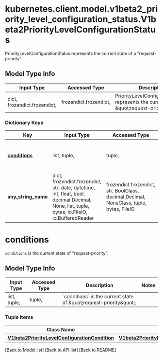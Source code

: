 # kubernetes.client.model.v1beta2_priority_level_configuration_status.V1beta2PriorityLevelConfigurationStatus

PriorityLevelConfigurationStatus represents the current state of a \"request-priority\".

## Model Type Info
Input Type | Accessed Type | Description | Notes
------------ | ------------- | ------------- | -------------
dict, frozendict.frozendict,  | frozendict.frozendict,  | PriorityLevelConfigurationStatus represents the current state of a \&quot;request-priority\&quot;. | 

### Dictionary Keys
Key | Input Type | Accessed Type | Description | Notes
------------ | ------------- | ------------- | ------------- | -------------
**[conditions](#conditions)** | list, tuple,  | tuple,  | &#x60;conditions&#x60; is the current state of \&quot;request-priority\&quot;. | [optional] 
**any_string_name** | dict, frozendict.frozendict, str, date, datetime, int, float, bool, decimal.Decimal, None, list, tuple, bytes, io.FileIO, io.BufferedReader | frozendict.frozendict, str, BoolClass, decimal.Decimal, NoneClass, tuple, bytes, FileIO | any string name can be used but the value must be the correct type | [optional]

# conditions

`conditions` is the current state of \"request-priority\".

## Model Type Info
Input Type | Accessed Type | Description | Notes
------------ | ------------- | ------------- | -------------
list, tuple,  | tuple,  | &#x60;conditions&#x60; is the current state of \&quot;request-priority\&quot;. | 

### Tuple Items
Class Name | Input Type | Accessed Type | Description | Notes
------------- | ------------- | ------------- | ------------- | -------------
[**V1beta2PriorityLevelConfigurationCondition**](V1beta2PriorityLevelConfigurationCondition.md) | [**V1beta2PriorityLevelConfigurationCondition**](V1beta2PriorityLevelConfigurationCondition.md) | [**V1beta2PriorityLevelConfigurationCondition**](V1beta2PriorityLevelConfigurationCondition.md) |  | 

[[Back to Model list]](../../README.md#documentation-for-models) [[Back to API list]](../../README.md#documentation-for-api-endpoints) [[Back to README]](../../README.md)

